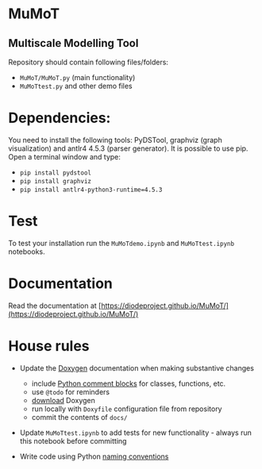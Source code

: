 # MuMoT
Multiscale Modelling Tool
---
Repository should contain following files/folders:
* `MuMoT/MuMoT.py` (main functionality)
* `MuMoTtest.py` and other demo files

# Dependencies:
You need to install the following tools: PyDSTool, graphviz (graph visualization) and antlr4 4.5.3 (parser generator). It is possible to use pip. Open a terminal window and type:

* `pip install pydstool`
* `pip install graphviz`
* `pip install antlr4-python3-runtime=4.5.3`

# Test
To test your installation run the `MuMoTdemo.ipynb` and `MuMoTtest.ipynb` notebooks.

# Documentation
Read the documentation at [https://diodeproject.github.io/MuMoT/](https://diodeproject.github.io/MuMoT/)

# House rules
* Update the [Doxygen](http://www.stack.nl/~dimitri/doxygen/index.html) documentation when making substantive changes
  * include [Python comment blocks](http://www.stack.nl/~dimitri/doxygen/manual/docblocks.html#pythonblocks) for classes, functions, etc.
  * use `@todo` for reminders
  * [download](http://www.stack.nl/~dimitri/doxygen/download.html) Doxygen
  * run locally with `Doxyfile` configuration file from repository
  * commit the contents of `docs/`

* Update `MuMoTtest.ipynb` to add tests for new functionality - always run this notebook before committing
* Write code using Python [naming conventions](https://www.python.org/dev/peps/pep-0008/#naming-conventions)

